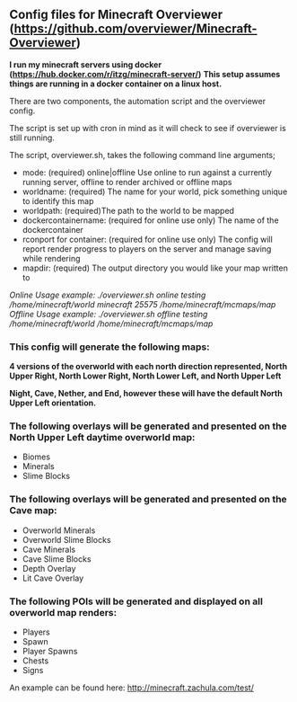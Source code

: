 ## Config files for Minecraft Overviewer (https://github.com/overviewer/Minecraft-Overviewer)

**I run my minecraft servers using docker (https://hub.docker.com/r/itzg/minecraft-server/)**
**This setup assumes things are running in a docker container on a linux host.**

There are two components, the automation script and the overviewer config.

The script is set up with cron in mind as it will check to see if overviewer is still running.



The script, overviewer.sh, takes the following command line arguments;
  * mode: (required) online|offline  Use online to run against a currently running server, offline to render archived or offline maps
  * worldname: (required) The name for your world, pick something unique to identify this map
  * worldpath: (required)The path to the world to be mapped
  * dockercontainername: (required for online use only) The name of the dockercontainer
  * rconport for container: (required for online use only) The config will report render progress to players on the server and manage saving while rendering
  * mapdir: (required) The output directory you would like your map written to

_Online Usage example: ./overviewer.sh online testing /home/minecraft/world minecraft 25575 /home/minecraft/mcmaps/map_
_Offline Usage example: ./overviewer.sh offline testing /home/minecraft/world /home/minecraft/mcmaps/map_

### **This config will generate the following maps:**

**4 versions of the overworld with each north direction represented, North Upper Right, North Lower Right, North Lower Left, and North Upper Left**

**Night, Cave, Nether, and End, however these will have the default North Upper Left orientation.**

### The following overlays will be generated and presented on the North Upper Left daytime overworld map:
   * Biomes
   * Minerals
   * Slime Blocks
   
### The following overlays will be generated and presented on the Cave map:
  * Overworld Minerals
  * Overworld Slime Blocks
  * Cave Minerals
  * Cave Slime Blocks
  * Depth Overlay
  * Lit Cave Overlay
  
### The following POIs will be generated and displayed on all overworld map renders:
  * Players
  * Spawn
  * Player Spawns
  * Chests
  * Signs
  
An example can be found here: http://minecraft.zachula.com/test/


